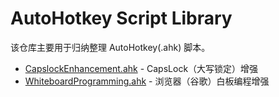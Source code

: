 # AutoHotkey Script Library

该仓库主要用于归纳整理 AutoHotkey(.ahk) 脚本。

* [CapslockEnhancement.ahk](https://github.com/stranded-fish/AutoHotkey-Script-Library/blob/main/CapslockEnhancement.ahk) - CapsLock（大写锁定）增强
* [WhiteboardProgramming.ahk](https://github.com/stranded-fish/AutoHotkey-Script-Library/blob/main/WhiteboardProgramming.ahk) - 浏览器（谷歌）白板编程增强
